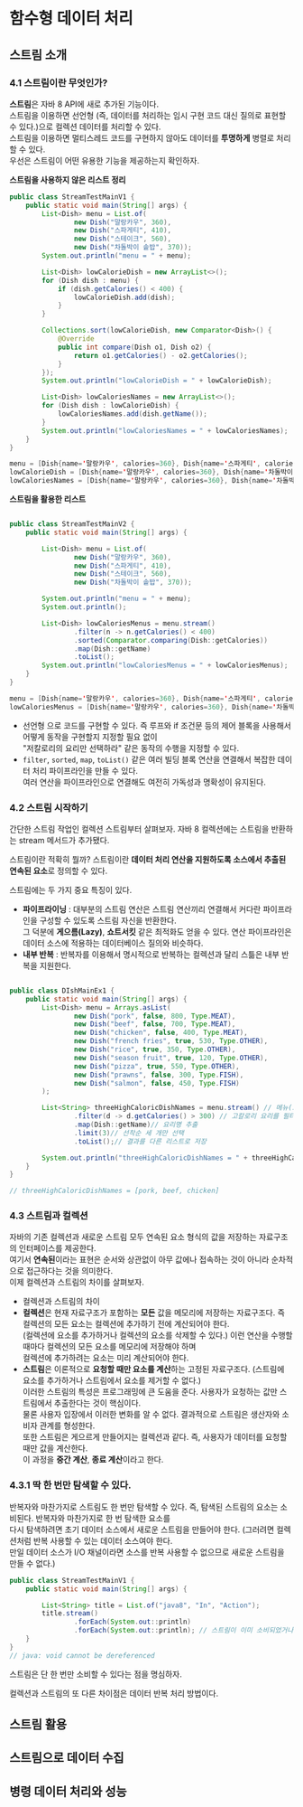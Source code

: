 # 함수형 데이터 처리

## 스트림 소개
  
### 4.1 스트림이란 무엇인가?
**스트림**은 자바 8 API에 새로 추가된 기능이다.  
스트림을 이용하면 선언형 (즉, 데이터를 처리하는 임시 구현 코드 대신 질의로 표현할 수 있다.)으로 컬렉션 데이터를 처리할 수 있다.  
스트림을 이용하면 멀티스레드 코드를 구현하지 않아도 데이터를 **투명하게** 병렬로 처리할 수 있다.  
우선은 스트림이 어떤 유용한 기능을 제공하는지 확인하자.  

**스트림을 사용하지 않은 리스트 정리**  
```java
public class StreamTestMainV1 {
    public static void main(String[] args) {
        List<Dish> menu = List.of(
                new Dish("말랑카우", 360),
                new Dish("스파게티", 410),
                new Dish("스테이크", 560),
                new Dish("차돌박이 솥밥", 370));
        System.out.println("menu = " + menu);

        List<Dish> lowCalorieDish = new ArrayList<>();
        for (Dish dish : menu) {
            if (dish.getCalories() < 400) {
                lowCalorieDish.add(dish);
            }
        }

        Collections.sort(lowCalorieDish, new Comparator<Dish>() {
            @Override
            public int compare(Dish o1, Dish o2) {
                return o1.getCalories() - o2.getCalories();
            }
        });
        System.out.println("lowCalorieDish = " + lowCalorieDish);

        List<Dish> lowCaloriesNames = new ArrayList<>();
        for (Dish dish : lowCalorieDish) {
            lowCaloriesNames.add(dish.getName());
        }
        System.out.println("lowCaloriesNames = " + lowCaloriesNames);
    }
}
```
```java
menu = [Dish{name='말랑카우', calories=360}, Dish{name='스파게티', calories=410}, Dish{name='스테이크', calories=560}, Dish{name='차돌박이 솥밥', calories=370}]
lowCalorieDish = [Dish{name='말랑카우', calories=360}, Dish{name='차돌박이 솥밥', calories=370}]
lowCaloriesNames = [Dish{name='말랑카우', calories=360}, Dish{name='차돌박이 솥밥', calories=370}]
```
  
**스트림을 활용한 리스트**  
```java

public class StreamTestMainV2 {
    public static void main(String[] args) {

        List<Dish> menu = List.of(
                new Dish("말랑카우", 360),
                new Dish("스파게티", 410),
                new Dish("스테이크", 560),
                new Dish("차돌박이 솥밥", 370));

        System.out.println("menu = " + menu);
        System.out.println();

        List<Dish> lowCaloriesMenus = menu.stream()
                .filter(n -> n.getCalories() < 400)
                .sorted(Comparator.comparing(Dish::getCalories))
                .map(Dish::getName)
                .toList();
        System.out.println("lowCaloriesMenus = " + lowCaloriesMenus);
    }
}
```  
```java
menu = [Dish{name='말랑카우', calories=360}, Dish{name='스파게티', calories=410}, Dish{name='스테이크', calories=560}, Dish{name='차돌박이 솥밥', calories=370}]
lowCaloriesMenus = [Dish{name='말랑카우', calories=360}, Dish{name='차돌박이 솥밥', calories=370}]
```

- 선언형 으로 코드를 구현할 수 있다. 즉 루프와 if 조건문 등의 제어 블록을 사용해서 어떻게 동작을 구현할지 지정할 필요 없이  
"저칼로리의 요리만 선택하라" 같은 동작의 수행을 지정할 수 있다. 
- `filter`, `sorted`, `map`, `toList()` 같은 여러 빌딩 블록 연산을 연결해서 복잡한 데이터 처리 파이프라인을 만들 수 있다.  
여러 연산을 파이프라인으로 연결해도 여전히 가독성과 명확성이 유지된다.  
  
### 4.2 스트림 시작하기
  
간단한 스트림 작업인 컬렉션 스트림부터 살펴보자. 자바 8 컬렉션에는 스트림을 반환하는 stream 메서드가 추가됐다.  

스트림이란 적확히 뭘까? 스트림이란 **데이터 처리 연산을 지원하도록 소스에서 추출된 연속된 요소**로 정의할 수 있다.  
  
스트림에는 두 가지 중요 특징이 있다.  
- **파이프라이닝** : 대부분의 스트림 연산은 스트림 연산끼리 연결해서 커다란 파이프라인을 구성할 수 있도록 스트림 자신을 반환한다.  
그 덕분에 **게으름(Lazy)**, **쇼트서킷** 같은 최적화도 얻을 수 있다. 연산 파이프라인은 데이터 소스에 적용하는 데이터베이스 질의와 비슷하다.  
- **내부 반복** : 반복자를 이용해서 명시적으로 반복하는 컬렉션과 달리 스틂은 내부 반복을 지원한다.  
  
```java

public class DIshMainEx1 {
    public static void main(String[] args) {
        List<Dish> menu = Arrays.asList(
                new Dish("pork", false, 800, Type.MEAT),
                new Dish("beef", false, 700, Type.MEAT),
                new Dish("chicken", false, 400, Type.MEAT),
                new Dish("french fries", true, 530, Type.OTHER),
                new Dish("rice", true, 350, Type.OTHER),
                new Dish("season fruit", true, 120, Type.OTHER),
                new Dish("pizza", true, 550, Type.OTHER),
                new Dish("prawns", false, 300, Type.FISH),
                new Dish("salmon", false, 450, Type.FISH)
        );

        List<String> threeHighCaloricDishNames = menu.stream() // 메뉴(요리 리스트)에서 스트림을 얻는다.
                .filter(d -> d.getCalories() > 300) // 고칼로리 요리를 필터링한다.
                .map(Dish::getName)// 요리명 추출
                .limit(3)// 선착순 세 개만 선택
                .toList();// 결과를 다른 리스트로 저장

        System.out.println("threeHighCaloricDishNames = " + threeHighCaloricDishNames);
    }
}

// threeHighCaloricDishNames = [pork, beef, chicken]
```
  
### 4.3 스트림과 컬렉션
  
자바의 기존 컬렉션과 새로운 스트림 모두 연속된 요소 형식의 값을 저장하는 자료구조의 인터페이스를 제공한다.  
여기서 **연속된**이라는 표현은 순서와 상관없이 아무 값에나 접속하는 것이 아니라 순차적으로 접근하다는 것을 의미한다.  
이제 컬렉션과 스트림의 차이를 살펴보자.  
  
- 컬렉션과 스트림의 차이
- **컬렉션**은 현재 자료구조가 포함하는 **모든** 값을 메모리에 저장하는 자료구조다. 즉 컬렉션의 모든 요소는 컬렉션에 추가하기 전에 계산되어야 한다.  
(컬렉션에 요소를 추가하거나 컬렉션의 요소를 삭제할 수 있다.) 이런 연산을 수행할 때마다 컬렉션의 모든 요소를 메모리에 저장해야 하며  
컬렉션에 추가하려는 요소는 미리 계산되어야 한다.
- **스트림**은 이론적으로 **요청할 때만 요소를 계산**하는 고정된 자료구조다. (스트림에 요소를 추가하거나 스트림에서 요소를 제거할 수 없다.)  
이러한 스트림의 특성은 프로그래밍에 큰 도움을 준다. 사용자가 요청하는 값만 스트림에서 추출한다는 것이 핵심이다.  
물론 사용자 입장에서 이러한 변화를 알 수 없다. 결과적으로 스트림은 생산자와 소비자 관계를 형성한다.  
또한 스트림은 게으르게 만들어지는 컬렉션과 같다. 즉, 사용자가 데이터를 요청할 때만 값을 계산한다.  
이 과정을 **중간 계산**, **종료 계산**이라고 한다.  
  
### 4.3.1 딱 한 번만 탐색할 수 있다.  
  
반복자와 마찬가지로 스트림도 한 번만 탐색할 수 있다. 즉, 탐색된 스트림의 요소는 소비된다. 반복자와 마찬가지로 한 번 탐색한 요소를  
다시 탐색하려면 초기 데이터 소스에서 새로운 스트림을 만들어야 한다. (그러려면 컬렉션처럼 반복 사용할 수 있는 데이터 소스여야 한다.  
만일 데이터 소스가 I/O 채널이라면 소스를 반복 사용할 수 없으므로 새로운 스트림을 만들 수 없다.)  
  
```java
public class StreamTestMainV1 {
    public static void main(String[] args) {

        List<String> title = List.of("java8", "In", "Action");
        title.stream()
                .forEach(System.out::println)
                .forEach(System.out::println); // 스트림이 이미 소비되었거나 닫힘
    }
}
// java: void cannot be dereferenced
```

스트림은 단 한 번만 소비할 수 있다는 점을 명심하자.  
  
컬렉션과 스트림의 또 다른 차이점은 데이터 반복 처리 방법이다.  
  


## 스트림 활용

## 스트림으로 데이터 수집

## 병령 데이터 처리와 성능
